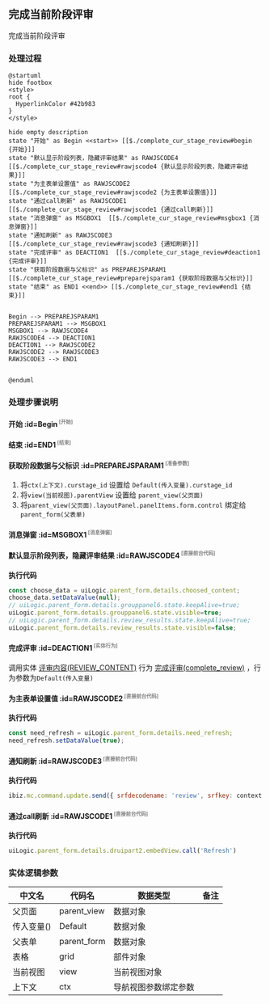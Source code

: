 ## 完成当前阶段评审 <!-- {docsify-ignore-all} -->

   完成当前阶段评审

### 处理过程

```plantuml
@startuml
hide footbox
<style>
root {
  HyperlinkColor #42b983
}
</style>

hide empty description
state "开始" as Begin <<start>> [[$./complete_cur_stage_review#begin {开始}]]
state "默认显示阶段列表，隐藏评审结果" as RAWJSCODE4  [[$./complete_cur_stage_review#rawjscode4 {默认显示阶段列表，隐藏评审结果}]]
state "为主表单设置值" as RAWJSCODE2  [[$./complete_cur_stage_review#rawjscode2 {为主表单设置值}]]
state "通过call刷新" as RAWJSCODE1  [[$./complete_cur_stage_review#rawjscode1 {通过call刷新}]]
state "消息弹窗" as MSGBOX1  [[$./complete_cur_stage_review#msgbox1 {消息弹窗}]]
state "通知刷新" as RAWJSCODE3  [[$./complete_cur_stage_review#rawjscode3 {通知刷新}]]
state "完成评审" as DEACTION1  [[$./complete_cur_stage_review#deaction1 {完成评审}]]
state "获取阶段数据与父标识" as PREPAREJSPARAM1  [[$./complete_cur_stage_review#preparejsparam1 {获取阶段数据与父标识}]]
state "结束" as END1 <<end>> [[$./complete_cur_stage_review#end1 {结束}]]


Begin --> PREPAREJSPARAM1
PREPAREJSPARAM1 --> MSGBOX1
MSGBOX1 --> RAWJSCODE4
RAWJSCODE4 --> DEACTION1
DEACTION1 --> RAWJSCODE2
RAWJSCODE2 --> RAWJSCODE3
RAWJSCODE3 --> END1


@enduml
```


### 处理步骤说明

#### 开始 :id=Begin<sup class="footnote-symbol"> <font color=gray size=1>[开始]</font></sup>




#### 结束 :id=END1<sup class="footnote-symbol"> <font color=gray size=1>[结束]</font></sup>




#### 获取阶段数据与父标识 :id=PREPAREJSPARAM1<sup class="footnote-symbol"> <font color=gray size=1>[准备参数]</font></sup>



1. 将`ctx(上下文).curstage_id` 设置给  `Default(传入变量).curstage_id`
2. 将`view(当前视图).parentView` 设置给  `parent_view(父页面)`
3. 将`parent_view(父页面).layoutPanel.panelItems.form.control` 绑定给  `parent_form(父表单)`

#### 消息弹窗 :id=MSGBOX1<sup class="footnote-symbol"> <font color=gray size=1>[消息弹窗]</font></sup>




#### 默认显示阶段列表，隐藏评审结果 :id=RAWJSCODE4<sup class="footnote-symbol"> <font color=gray size=1>[直接前台代码]</font></sup>



<p class="panel-title"><b>执行代码</b></p>

```javascript
const choose_data = uiLogic.parent_form.details.choosed_content;
choose_data.setDataValue(null);
// uiLogic.parent_form.details.grouppanel6.state.keepAlive=true;
uiLogic.parent_form.details.grouppanel6.state.visible=true;
// uiLogic.parent_form.details.review_results.state.keepAlive=true;
uiLogic.parent_form.details.review_results.state.visible=false;

```

#### 完成评审 :id=DEACTION1<sup class="footnote-symbol"> <font color=gray size=1>[实体行为]</font></sup>



调用实体 [评审内容(REVIEW_CONTENT)](module/TestMgmt/review_content.md) 行为 [完成评审(complete_review)](module/TestMgmt/review_content#行为) ，行为参数为`Default(传入变量)`

#### 为主表单设置值 :id=RAWJSCODE2<sup class="footnote-symbol"> <font color=gray size=1>[直接前台代码]</font></sup>



<p class="panel-title"><b>执行代码</b></p>

```javascript
const need_refresh = uiLogic.parent_form.details.need_refresh;
need_refresh.setDataValue(true);
```

#### 通知刷新 :id=RAWJSCODE3<sup class="footnote-symbol"> <font color=gray size=1>[直接前台代码]</font></sup>



<p class="panel-title"><b>执行代码</b></p>

```javascript
ibiz.mc.command.update.send({ srfdecodename: 'review', srfkey: context.review})
```

#### 通过call刷新 :id=RAWJSCODE1<sup class="footnote-symbol"> <font color=gray size=1>[直接前台代码]</font></sup>



<p class="panel-title"><b>执行代码</b></p>

```javascript
uiLogic.parent_form.details.druipart2.embedView.call('Refresh')
```



### 实体逻辑参数

|    中文名   |    代码名    |  数据类型      |备注 |
| --------| --------| --------  | --------   |
|父页面|parent_view|数据对象||
|传入变量(<i class="fa fa-check"/></i>)|Default|数据对象||
|父表单|parent_form|数据对象||
|表格|grid|部件对象||
|当前视图|view|当前视图对象||
|上下文|ctx|导航视图参数绑定参数||
